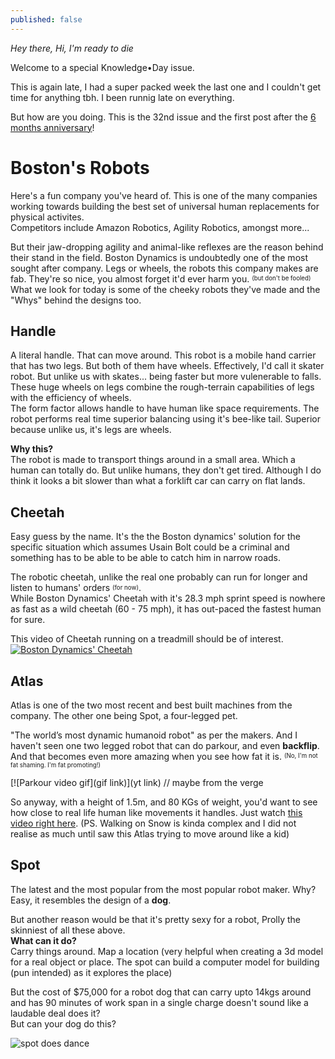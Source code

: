 ```yaml
---
published: false
---
```

_Hey there, Hi, I'm ready to die_  

Welcome to a special Knowledge•Day issue.  

This is again late, I had a super packed week the last one and I couldn't get time for anything tbh. I been runnig late on everything.  

But how are you doing. This is the 32nd issue and the first post after the [6 months anniversary](https://knowledgeday.in/half-year/)!  

# Boston's Robots
Here's a fun company you've heard of. This is one of the many companies working towards building the best set of universal human replacements for physical activites.  
Competitors include Amazon Robotics, Agility Robotics, amongst more...  

But their jaw-dropping agility and animal-like reflexes are the reason behind their stand in the field. Boston Dynamics is undoubtedly one of the most sought after company. Legs or wheels, the robots this company makes are fab. They're so nice, you almost forget it'd ever harm you. <sup><sub>(but don't be fooled)</sub></sup>  
What we look for today is some of the cheeky robots they've made and the "Whys" behind the designs too.   

## Handle

A literal handle. That can move around. This robot is a mobile hand carrier that has two legs. But both of them have wheels. Effectively, I'd call it skater robot. But unlike us with skates... being faster but more vulenerable to falls. These huge wheels on legs combine the rough-terrain capabilities of legs with the efficiency of wheels.  
The form factor allows handle to have human like space requirements. The robot performs real time superior balancing using it's bee-like tail. Superior because unlike us, it's legs are wheels.  

**Why this?**  
The robot is made to transport things around in a small area. Which a human can totally do. But unlike humans, they don't get tired. Although I do think it looks a bit slower than what a forklift car can carry on flat lands.

## Cheetah 

Easy guess by the name. It's the the Boston dynamics' solution for the specific situation which assumes Usain Bolt could be a criminal and something has to be able to be able to catch him in narrow roads.

The robotic cheetah, unlike the real one probably can run for longer and listen to humans' orders <sup><sub>(for now)</sub></sup>.  
While Boston Dynamics' Cheetah with it's 28.3 mph sprint speed is nowhere as fast as a wild cheetah (60 - 75 mph), it has out-paced the fastest human for sure.

This video of Cheetah running on a treadmill should be of interest.  
[![Boston Dynamics' Cheetah](https://i.gifer.com/F3du.gif)](https://www.youtube.com/watch?v=chPanW0QWhA)

## Atlas

Atlas is one of the two most recent and best built machines from the company. The other one being Spot, a four-legged pet.  

"The world’s most dynamic humanoid robot" as per the makers. And I haven't seen one two legged robot that can do parkour, and even **backflip**. And that becomes even more amazing when you see how fat it is. <sup><sub>(No, I'm not fat shaming. I'm fat promoting!)</sub></sup>  

[![Parkour video gif](gif link)](yt link) // maybe from the verge  

So anyway, with a height of 1.5m, and 80 KGs of weight, you'd want to see how close to real life human like movements it handles. Just watch [this video right here](). (PS. Walking on Snow is kinda complex and I did not realise as much until saw this Atlas trying to move around like a kid)  

## Spot
The latest and the most popular from the most popular robot maker. Why? Easy, it resembles the design of a **dog**.  

But another reason would be that it's pretty sexy for a robot, Prolly the skinniest of all these above.  
**What can it do?**  
Carry things around. Map a location (very helpful when creating a 3d model for a real object or place. The spot can build a computer model for building (pun intended) as it explores the place)  

But the cost of $75,000 for a robot dog that can carry upto 14kgs around and has 90 minutes of work span in a single charge doesn't sound like a laudable deal does it?  
But can your dog do this?

![spot does dance]()

